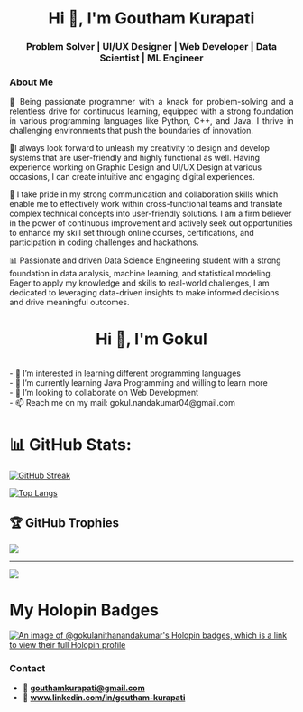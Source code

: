 <h1 align="center">Hi 👋, I'm Goutham Kurapati</h1>
<h3 align="center">Problem Solver | UI/UX Designer | Web Developer | Data Scientist | ML Engineer</h3>

<h3 align="left">About Me</h3>
<p style="text-align: justify">
🚀 Being passionate programmer with a knack for problem-solving and a relentless drive for continuous learning, equipped with a strong foundation in various programming languages like Python, C++, and Java. I thrive in challenging environments that push the boundaries of innovation. 

🌟I always look forward to unleash my creativity to design and develop systems that are user-friendly and highly functional as well. Having experience working on Graphic Design and UI/UX Design at various occasions, I can create intuitive and engaging digital experiences.

🤝 I take pride in my strong communication and collaboration skills which enable me to effectively work within cross-functional teams and translate complex technical concepts into user-friendly solutions. I am a firm believer in the power of continuous improvement and actively seek out opportunities to enhance my skill set through online courses, certifications, and participation in coding challenges and hackathons.

📊 Passionate and driven Data Science Engineering student with a strong foundation in data analysis, machine learning, and statistical modeling. Eager to apply my knowledge and skills to real-world challenges, I am dedicated to leveraging data-driven insights to make informed decisions and drive meaningful outcomes.
</p>

<h1 align="center">Hi 👋, I'm Gokul</h1></br>
- 👀 I’m interested in learning different programming languages</br>
- 🌱 I’m currently learning Java Programming and willing to learn more</br>
- 💞 I’m looking to collaborate on Web Development</br>
- 📫 Reach me on my mail: gokul.nandakumar04@gmail.com
<br/>



# 📊 GitHub Stats:


[![GitHub Streak](https://streak-stats.demolab.com/?user=gouthamkurapati13&theme=dark)](https://git.io/streak-stats)

[![Top Langs](https://github-readme-stats.vercel.app/api/top-langs/?username=gouthamkurapati13&layout=compact&theme=vision-friendly-dark)](https://github.com/gouthamkurapati13/github-readme-stats)



## 🏆 GitHub Trophies
![](https://github-profile-trophy.vercel.app/?username=gouthamkurapati13&theme=dark_dimmed&no-frame=false&no-bg=true&margin-w=4)

---
[![](https://visitcount.itsvg.in/api?id=gouthamkurapati13&icon=4&color=12)](https://visitcount.itsvg.in)


# My Holopin Badges

[![An image of @gokulanithanandakumar's Holopin badges, which is a link to view their full Holopin profile](https://holopin.me/gokulanithanandakumar)](https://holopin.io/@gouthamkurapati13)

<h3 align="left">Contact</h3>

- 📧 **gouthamkurapati@gmail.com** <br>
- 🔗 **www.linkedin.com/in/goutham-kurapati**
